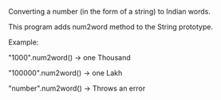 Converting a number (in the form of a string) to Indian words.

This program adds num2word method to the String prototype.

Example:

"1000".num2word() -> one Thousand

"100000".num2word()  ->  one Lakh

"number".num2word() -> Throws an error
